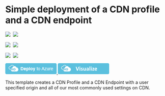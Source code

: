 # Simple deployment of a CDN profile and a CDN endpoint

<IMG SRC="https://azbotstorage.blob.core.windows.net/badges/101-cdn-with-custom-origin/PublicLastTestDate.svg" />&nbsp;
<IMG SRC="https://azbotstorage.blob.core.windows.net/badges/101-cdn-with-custom-origin/PublicDeployment.svg" />&nbsp;

<IMG SRC="https://azbotstorage.blob.core.windows.net/badges/101-cdn-with-custom-origin/FairfaxLastTestDate.svg" />&nbsp;
<IMG SRC="https://azbotstorage.blob.core.windows.net/badges/101-cdn-with-custom-origin/FairfaxDeployment.svg" />&nbsp;

<IMG SRC="https://azbotstorage.blob.core.windows.net/badges/101-cdn-with-custom-origin/BestPracticeResult.svg" />&nbsp;
<IMG SRC="https://azbotstorage.blob.core.windows.net/badges/101-cdn-with-custom-origin/CredScanResult.svg" />&nbsp;

<a href="https://portal.azure.com/#create/Microsoft.Template/uri/https%3A%2F%2Fraw.githubusercontent.com%2FAzure%2Fazure-quickstart-templates%2Fmaster%2F101-cdn-with-custom-origin%2Fazuredeploy.json" target="_blank">
    <img src="https://raw.githubusercontent.com/Azure/azure-quickstart-templates/master/1-CONTRIBUTION-GUIDE/images/deploytoazure.png"/>
</a>
<a href="http://armviz.io/#/?load=https%3A%2F%2Fraw.githubusercontent.com%2FAzure%2Fazure-quickstart-templates%2Fmaster%2F101-cdn-with-custom-origin%2Fazuredeploy.json" target="_blank">
    <img src="https://raw.githubusercontent.com/Azure/azure-quickstart-templates/master/1-CONTRIBUTION-GUIDE/images/visualizebutton.png"/>
</a>

This template creates a CDN Profile and a CDN Endpoint with a user specified origin and all of our most commonly used settings on CDN.
